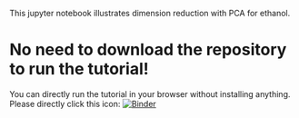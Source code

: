 This jupyter notebook illustrates dimension reduction with PCA for ethanol.
# No need to download the repository to run the tutorial!
You can directly run the tutorial in your browser without installing anything.
Please directly click this icon:
[![Binder](https://mybinder.org/badge_logo.svg)](https://mybinder.org/v2/gh/euhruska/pca/HEAD?filepath=pca.ipynb)

